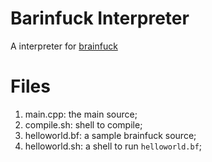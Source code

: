 # Barinfuck Interpreter
A interpreter for [brainfuck](https://wikipedia.org/wiki/Brainfuck)

# Files
1. main.cpp: the main source;
2. compile.sh: shell to compile;
3. helloworld.bf: a sample brainfuck source;
4. helloworld.sh: a shell to run `helloworld.bf`;